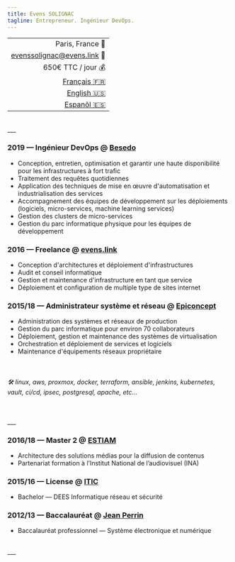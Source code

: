 ```yaml
---
title: Evens SOLIGNAC
tagline: Entrepreneur. Ingénieur DevOps.
---
```

||
|-:|
| Paris, France :office: |
| [evenssolignac@evens.link](#) :e-mail: |
| 650€ TTC / jour :moneybag: |
| [Français :fr:](https://evens.link) |
| [English :us:](https://evens.link/en/) |
| [Espanõl :es:](https://evens.link/es/) |

<br />
___
<br />

<!-- ## Expériences -->

### 2019 — Ingénieur DevOps @ [Besedo](https://besedo.com/)
- Conception, entretien, optimisation et garantir une haute disponibilité pour les infrastructures à fort trafic
- Traitement des requêtes quotidiennes
- Application des techniques de mise en œuvre d'automatisation et industrialisation des services
- Accompagnement des équipes de développement sur les déploiements (logiciels, micro-services, machine learning services)
- Gestion des clusters de micro-services
- Gestion du parc informatique physique pour les équipes de développement

### 2016 — Freelance @ [evens.link](#)
- Conception d'architectures et déploiement d'infrastructures
- Audit et conseil informatique
- Gestion et maintenance d'infrastructure en tant que service
- Déploiement et configuration de multiple type de sites internet

### 2015/18 — Administrateur système et réseau @ [Epiconcept](https://www.epiconcept.fr)
- Administration des systèmes et réseaux de production 
- Gestion du parc informatique pour environ 70 collaborateurs
- Déploiement, gestion et maintenance des systèmes de virtualisation 
- Orchestration et déploiement de services et logiciels 
- Maintenance d'équipements réseaux propriétaire

<br />

<!-- ## Compétences -->

###### :hammer_and_wrench: linux, aws, proxmox, docker, terraform, ansible, jenkins, kubernetes, vault, ci/cd, ipsec, postgresql, apache, etc...

<br />
___
<br />

<!-- ## Formations -->

### 2016/18 — Master 2 @ [ESTIAM](https://www.estiam.education)
- Architecture des solutions médias pour la diffusion de contenus
- Partenariat formation à l’Institut National de l’audiovisuel (INA)

### 2015/16 — License @ [ITIC](https://www.iticparis.com)
- Bachelor — DEES Informatique réseau et sécurité

### 2012/13 — Baccalauréat @ [Jean Perrin](https://www.jeanperrin.org/portail/)
- Baccalauréat professionnel — Système électronique et numérique

<br />
___
<br />
